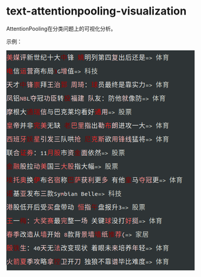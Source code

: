 # text-attentionpooling-visualization

AttentionPooling在分类问题上的可视化分析。

示例：

![](attention_pooling_demo_1.png)

